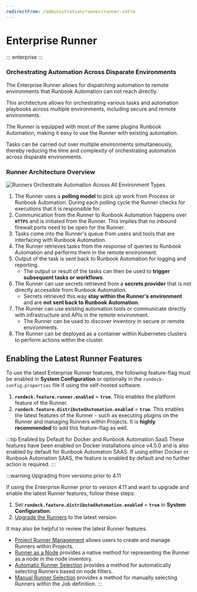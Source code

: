 ```yaml
---
redirectFrom: /administration/runner/runner-intro
---
```


# Enterprise Runner

::: enterprise
:::

### Orchestrating Automation Across Disparate Environments

The Enterprise Runner allows for dispatching automation to remote environments that Runbook Automation can not reach directly.

This architecture allows for orchestrating various tasks and automation playbooks across multiple environments, including secure and remote environments.

The Runner is equipped with most of the same plugins Runbook Automation, making it easy to use the Runner with existing automation.

Tasks can be carried out over multiple environments simultaneously, thereby reducing the time and complexity of orchestrating automation across disparate environments.

### Runner Architecture Overview

![Runners Orchestrate Automation Across All Environment Types](/assets/img/runner-how-it-works.png)<br>

1. The Runner uses a **polling model** to pick up work from Process or Runbook Automation. During each polling cycle the Runner checks for executions that it is responsible for.
2. Communication from the Runner to Runbook Automation happens over **`HTTPS`** and is initiated from the Runner. This implies that no inbound firewall ports need to be open for the Runner. 
3. Tasks come into the Runner's queue from users and tools that are interfacing with Runbook Automation.
4. The Runner retrieves tasks from the response of queries to Runbook Automation and performs them in the remote environment.
5. Output of the task is sent back to Runbook Automation for logging and reporting.
    - The output or result of the tasks can then be used to **trigger subsequent tasks or workflows**.
6. The Runner can use secrets retrieved from a **secrets provider** that is not directly accessible from Runbook Automation.
    - Secrets retrieved this way **stay within the Runner's environment** and are **not sent back to Runbook Automation.**
7. The Runner can use existing automation tools or communicate directly with infrastructure and APIs in the remote environment.
   - The Runner can be used to discover inventory in secure or remote environments. 
8. The Runner can be deployed as a container within Kubernetes clusters to perform actions within the cluster.


[//]: # (#### Providing Teams with Autonomy & Flexibility)

[//]: # ()
[//]: # ()
[//]: # ()
[//]: # (![Runners for Distributed Teams]&#40;/assets/img/runners-for-distributed-teams.png&#41;<br>)


[//]: # (Building and orchestrating automation in complex multi-cloud and remote environments presents several challenges. The first challenge is that DevOps and Operations engineers need an alternative  to run automation in secure application environments that mandate a zero trust architecture where accessing private networks through SSH is deprecated. Next, significant engineering effort is required to deploy and manage automation that performs well across many remote environments and geographical regions. Lastly, creating resilient automation runbooks is time consuming and prone to error when coordinating a variety of complex environments.)

[//]: # ()
[//]: # (We are introducing a next generation architecture to address these challenges. With the new Runbook Automation architecture,  DevOps and Operations engineers can easily manage automation in a central UI while delegating job execution within different private networks or multi-cloud environments without needing to open SSH ports for accessing those networks. The new architecture separates workflow orchestration from task execution. It offers next generation remote Runners that include common integration plugins like Ansible and Kubernetes that execute locally to the application environment.)

[//]: # ()
[//]: # (![Next generation automation]&#40;/assets/img/architecture-nextgen.png&#41;)

[//]: # ()
[//]: # (The Runner, available for both Runbook Automation, securely opens up network/communication between data centers and the Automation Cluster. The Runner is a Remote Execution hub for Node Steps to run on specified endpoints, rather than from the Automation server itself.)

[//]: # ()
[//]: # (## System Architecture)

[//]: # ()
[//]: # (The Runner is a Java based program which uses a polling model to pick up work from the Automation Server. During each polling cycle &#40;every 5 seconds&#41; the Runner checks for executions that it is responsible for. Communication from the Runner to the Automation Server happens over https and is initiated from the Runner. This allows for enhanced firewall security as ports no longer need to be open for the Automation Server to talk to nodes over more sensitive ports. _&#40;e.g. SSH/22&#41;_)

[//]: # (![Runner Architecture]&#40;/assets/img/runner-arch-diagram.png&#41;)

[//]: # ()
[//]: # (## Example scenario using the runner architecture)

[//]: # ()
[//]: # (With the next generation architecture, automation authors can select which Runners will carry out the tasks for a given job using Runner tags. Authors can also choose if tasks will execute on a Runner or if tasks will be dispatched to nodes through the selected Runner set. There are two types of Runners: Local and Remote. The Local Runner tasks execute from the Rundeck instance. The Remote Runner tasks execute from the Runners installed in the environment.)

[//]: # ()
[//]: # (![Private networks scenario]&#40;/assets/img/runner-scenario.png&#41;)

[//]: # ()
[//]: # (In the example below, we have a job that will span three different environments.)

[//]: # ()
[//]: # (1. The 1st step &#40;Check Cloud Services Status&#41; is a reference job that is configured with a Remote Runner which will execute a Kubernetes plugin as a workflow step.)

[//]: # (1. Steps 2,3, and 4 are configured to run on the Local Runner.)

[//]: # (1. Step 5 &#40;Check System Resources&#41; is also a reference job similar to step 1, but executes an Ansible playbook through the Ansible plugin and targets nodes in the second environment through a separate Remote Runner.)

[//]: # (1. Step 7 &#40;Run DB Lock Check&#41; is also a reference job similar to step 1 and 5, but executes a Powershell command through the WinRM plugin and targets nodes in the third environment through a separate Remote Runner.)

## Enabling the Latest Runner Features

To use the latest Enterprise Runner features, the following feature-flag must be enabled in **System Configuration** or optionally in the `rundeck-config.properties` file if using the self-hosted software.

1. **`rundeck.feature.runner.enabled`** = **`true`**.  This enables the platform feature of the Runner.
2. **`rundeck.feature.distributedAutomation.enabled`** = **`true`**.  This enables the latest features of the Runner - such as executing plugins on the Runner and managing Runners within Projects. It is **highly recommended** to add this feature-flag as well.

:::tip Enabled by Default for Docker and Runbook Automation SaaS
These features have been enabled on Docker installations since v4.5.0 and is also enabled by default for Runbook Automation SAAS.
If using either Docker or Runbook Automation SAAS, the feature is enabled by default and no further action is required.
:::

:::warning Upgrading from versions prior to 4.11

If using the Enterprise Runner prior to version 4.11 and want to upgrade and enable the latest Runner features, follow these steps:

1. Set **`rundeck.feature.distributedAutomation.enabled`** = **`true`** in **System Configuration**.
2. [Upgrade the Runners](/administration/runner/runner-management/upgrading-runners.md) to the latest version.

It may also be helpful to review the latest Runner features.
* [Project Runner Management](/administration/runner/runner-management/managing-runners.md#managing-runners-within-a-project) allows users to create and manage Runners within Projects.
* [Runner as a Node](/administration/runner/runner-management/node-dispatch.md#runner-as-a-node) provides a native method for representing the Runner as a node in the node inventory.
* [Automatic Runner Selection](/administration/runner/runner-management/project-dispatch-configuration.md#automatic-runner-selection) provides a method for automatically selecting Runners based on node filters.
* [Manual Runner Selection](/administration/runner/runner-management/project-dispatch-configuration.md#manual-runner-selection) provides a method for manually selecting Runners within the Job definition.
:::